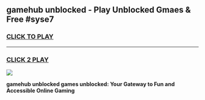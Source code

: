 
## gamehub unblocked - Play Unblocked Gmaes & Free #syse7
<h3>
<a href="https://news.freeplayer.one?title=gamehub_unblocked&ref=03M">CLICK TO PLAY</a></h3>
<hr>

<h3>
<a href="https://news.freeplayer.one?title=gamehub_unblocked&ref=03M">CLICK 2 PLAY</a>
  
</h3>

<a href="https://news.freeplayer.one?title=gamehub_unblocked&ref=03M"><img src="https://clearcache.store/games.png"></a>


**gamehub unblocked games unblocked: Your Gateway to Fun and Accessible Online Gaming**
